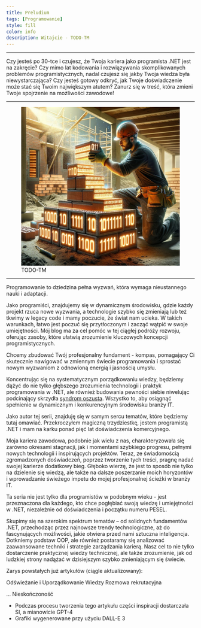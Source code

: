 ```yaml
---
title: Preludium
tags: [Programowanie]
style: fill
color: info 
description: Witajcie - TODO-TM
---
```


<hr>

Czy jesteś po 30-tce i czujesz, że Twoja kariera jako programista .NET jest na zakręcie? 
Czy mimo lat kodowania i rozwiązywania skomplikowanych problemów programistycznych, nadal czujesz się jakby Twoja wiedza była niewystarczająca?
Czy jesteś gotowy odkryć, jak Twoje doświadczenie może stać się Twoim największym atutem?
Zanurz się w treść, która zmieni Twoje spojrzenie na możliwości zawodowe!

<hr>

<figure class="figure">
    <img src="..\assets\images\art-1\coding-fundaments.jpg" class="figure-img img-fluid article_image--container container-glow" alt="">
    <figcaption class="figure-caption text-center">TODO-TM</figcaption>
</figure>
<hr>

Programowanie to dziedzina pełna wyzwań, która wymaga nieustannego nauki i adaptacji.

Jako programiści, znajdujemy się w dynamicznym środowisku, gdzie każdy projekt rzuca nowe wyzwania, a technologie szybko się zmieniają lub też tkwimy w legacy code i mamy poczucie, że świat nam ucieka.
W takich warunkach, łatwo jest poczuć się przytłoczonym i zacząć wątpić w swoje umiejętności.
Mój blog ma za cel pomóc w tej ciągłej podróży rozwoju, oferując zasoby, które ułatwią zrozumienie kluczowych koncepcji programistycznych. 

Chcemy zbudować Twój profesjonalny fundament - kompas, pomagający Ci skutecznie nawigować w zmiennym świecie programowania i sprostać nowym wyzwaniom z odnowioną energią i jasnością umysłu.


Koncentrując się na systematycznym porządkowaniu wiedzy, będziemy dążyć do nie tylko głębszego zrozumienia technologii i praktyk programowania w .NET, ale również
budowania pewności siebie niwelując podcinający skrzydła <a href="https://pl.wikipedia.org/wiki/Syndrom_oszusta">syndrom oszusta</a>.
Wszystko to, aby osiągnąć spełnienie w dynamicznym i konkurencyjnym środowisku branży IT. 

Jako autor tej serii, znajduję się w samym sercu tematów, które będziemy tutaj omawiać.
Przekroczyłem magiczną trzydziestkę, jestem programistą .NET i mam na karku ponad pięć lat doświadczenia komercyjnego.

Moja kariera zawodowa, podobnie jak wielu z nas, charakteryzowała się zarówno okresami stagnacji, jak i momentami szybkiego progresu, pełnymi nowych technologii i inspirujących projektów. Teraz, ze świadomością zgromadzonych doświadczeń, poprzez tworzenie tych treści, pragnę nadać swojej karierze dodatkowy bieg.
Głęboko wierzę, że jest to sposób nie tylko na dzielenie się wiedzą, ale także na dalsze poszerzanie moich horyzontów i wprowadzanie świeżego impetu do mojej profesjonalnej ścieżki w branży IT.

Ta seria nie jest tylko dla programistów w podobnym wieku - jest przeznaczona dla każdego, kto chce pogłębiać swoją wiedzę i umiejętności w .NET, niezależnie od doświadczenia i początku numeru PESEL.

Skupimy się na szerokim spektrum tematów – od solidnych fundamentów .NET, przechodząc przez najnowsze trendy technologiczne, aż do fascynujących możliwości, jakie otwiera przed nami sztuczna inteligencja.
Dotkniemy podstaw OOP, ale również postaramy się analizować zaawansowane techniki i strategie zarządzania karierą. Nasz cel to nie tylko dostarczenie praktycznej wiedzy technicznej, ale także zrozumienie, jak od ludzkiej strony nadążać w dzisiejszym szybko zmieniającym się świecie.

Zarys powstałych już artykułów (ciągle aktualizowany):

Odświeżanie i Uporządkowanie Wiedzy
Rozmowa rekrutacyjna



…
Nieskończoność

- Podczas procesu tworzenia tego artykułu części inspiracji dostarczała SI, a mianowicie GPT-4
- Grafiki wygenerowane przy użyciu DALL-E 3